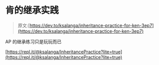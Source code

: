 # 肯的继承实践

> 原文:[https://dev.to/ksalanga/inheritance-practice-for-ken-3ep7](https://dev.to/ksalanga/inheritance-practice-for-ken-3ep7)

AP 的继承练习只是玩玩而已

[https://repl.it/@ksalanga/InheritancePractice?lite=true](https://repl.it/@ksalanga/InheritancePractice?lite=true)